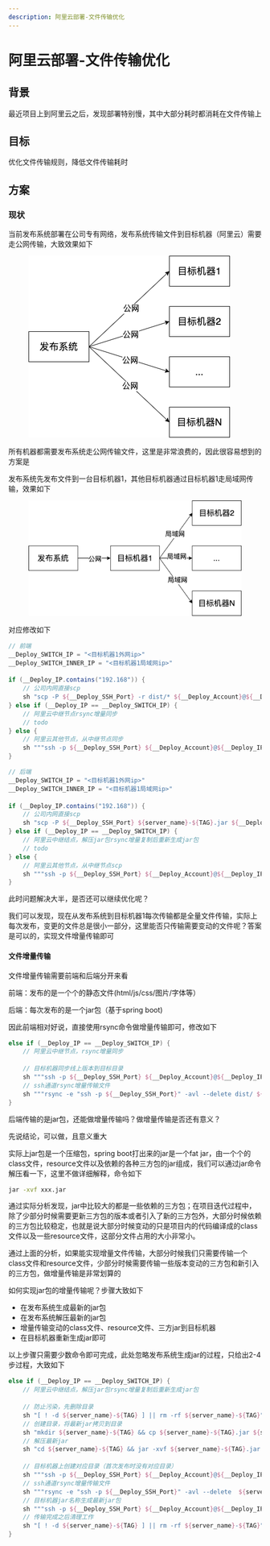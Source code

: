 ```yaml
---
description: 阿里云部署-文件传输优化
---
```


# 阿里云部署-文件传输优化

## 背景

最近项目上到阿里云之后，发现部署特别慢，其中大部分耗时都消耗在文件传输上

## 目标

优化文件传输规则，降低文件传输耗时

## 方案

### 现状

当前发布系统部署在公司专有网络，发布系统传输文件到目标机器（阿里云）需要走公网传输，大致效果如下

<figure><img src="../.gitbook/assets/deploy1.drawio (1).png" alt=""><figcaption></figcaption></figure>

所有机器都需要发布系统走公网传输文件，这里是非常浪费的，因此很容易想到的方案是

发布系统先发布文件到一台目标机器1，其他目标机器通过目标机器1走局域网传输，效果如下

<figure><img src="../.gitbook/assets/deploy2.drawio.png" alt=""><figcaption></figcaption></figure>

对应修改如下

```groovy
// 前端
__Deploy_SWITCH_IP = "<目标机器1外网ip>"
__Deploy_SWITCH_INNER_IP = "<目标机器1局域网ip>"

if (__Deploy_IP.contains("192.168")) {
	// 公司内网直接scp
	sh "scp -P ${__Deploy_SSH_Port} -r dist/* ${__Deploy_Account}@${__Deploy_IP}:${__Deploy_Version}"
} else if (__Deploy_IP == __Deploy_SWITCH_IP) {
	// 阿里云中继节点rsync增量同步
	// todo
} else {
	// 阿里云其他节点，从中继节点同步
	sh """ssh -p ${__Deploy_SSH_Port} ${__Deploy_Account}@${__Deploy_IP} "scp -r -P ${__Deploy_SSH_Port} root@${__Deploy_SWITCH_INNER_IP}:${__Deploy_Version}/* ${__Deploy_Version}" """
}
```

```groovy
// 后端
__Deploy_SWITCH_IP = "<目标机器1外网ip>"
__Deploy_SWITCH_INNER_IP = "<目标机器1局域网ip>"

if (__Deploy_IP.contains("192.168")) {
	// 公司内网直接scp
	sh "scp -P ${__Deploy_SSH_Port} ${server_name}-${TAG}.jar ${__Deploy_Account}@${__Deploy_IP}:${__Deploy_Dir}"
} else if (__Deploy_IP == __Deploy_SWITCH_IP) {
	// 阿里云中继结点，解压jar包rsync增量复制后重新生成jar包
	// todo
} else {
	// 阿里云其他节点，从中继节点scp
	sh """ssh -p ${__Deploy_SSH_Port} ${__Deploy_Account}@${__Deploy_IP} "scp -P ${__Deploy_SSH_Port} root@${__Deploy_SWITCH_INNER_IP}:${__Deploy_Dir}/${server_name}-${TAG}.jar ${__Deploy_Dir}" """
}							   
```

此时问题解决大半，是否还可以继续优化呢？

我们可以发现，现在从发布系统到目标机器1每次传输都是全量文件传输，实际上每次发布，变更的文件总是很小一部分，这里能否只传输需要变动的文件呢？答案是可以的，实现文件增量传输即可

#### 文件增量传输

文件增量传输需要前端和后端分开来看

前端：发布的是一个个的静态文件(html/js/css/图片/字体等）

后端：每次发布的是一个jar包（基于spring boot)

因此前端相对好说，直接使用rsync命令做增量传输即可，修改如下

```groovy
else if (__Deploy_IP == __Deploy_SWITCH_IP) {
	// 阿里云中继节点，rsync增量同步
	
	// 目标机器同步线上版本到目标目录
	sh """ssh -p ${__Deploy_SSH_Port} ${__Deploy_Account}@${__Deploy_IP} "[ ! -d ${__Deploy_Dir} ] || cp -r ${__Deploy_Dir}/* ${__Deploy_Version} || echo 1 > /dev/null" """
	// ssh通道rsync增量传输文件
	sh """rsync -e "ssh -p ${__Deploy_SSH_Port}" -avl --delete dist/ ${__Deploy_Account}@${__Deploy_IP}:${__Deploy_Version}"""
}
```

后端传输的是jar包，还能做增量传输吗？做增量传输是否还有意义？

先说结论，可以做，且意义重大

实际上jar包是一个压缩包，spring boot打出来的jar是一个fat jar，由一个个的class文件，resource文件以及依赖的各种三方包的jar组成，我们可以通过jar命令解压看一下，这里不做详细解释，命令如下

```bash
jar -xvf xxx.jar
```

通过实际分析发现，jar中比较大的都是一些依赖的三方包；在项目迭代过程中，除了少部分时候需要更新三方包的版本或者引入了新的三方包外，大部分时候依赖的三方包比较稳定，也就是说大部分时候变动的只是项目内的代码编译成的class文件以及一些resource文件，这部分文件占用的大小非常小。

通过上面的分析，如果能实现增量文件传输，大部分时候我们只需要传输一个class文件和resource文件，少部分时候需要传输一些版本变动的三方包和新引入的三方包，做增量传输是非常划算的

如何实现jar包的增量传输呢？步骤大致如下

* 在发布系统生成最新的jar包
* 在发布系统解压最新的jar包
* 增量传输变动的class文件、resource文件、三方jar到目标机器
* 在目标机器重新生成jar即可

以上步骤只需要少数命令即可完成，此处忽略发布系统生成jar的过程，只给出2-4步过程，大致如下

```groovy
else if (__Deploy_IP == __Deploy_SWITCH_IP) {
	// 阿里云中继结点，解压jar包rsync增量复制后重新生成jar包
	
	// 防止污染，先删除目录
	sh "[ ! -d ${server_name}-${TAG} ] || rm -rf ${server_name}-${TAG}" 
	// 创建目录，将最新jar拷贝到目录
	sh "mkdir ${server_name}-${TAG} && cp ${server_name}-${TAG}.jar ${server_name}-${TAG}/"
	// 解压最新jar
	sh "cd ${server_name}-${TAG} && jar -xvf ${server_name}-${TAG}.jar && rm -rf ${server_name}-${TAG}.jar && cd .."
	
	// 目标机器上创建对应目录（首次发布时没有对应目录）
	sh """ssh -p ${__Deploy_SSH_Port} ${__Deploy_Account}@${__Deploy_IP} "[ -d ${__Deploy_Dir}/${server_name} ] || mkdir -p ${__Deploy_Dir}/${server_name}" """
	// ssh通道rsync增量传输文件
	sh """rsync -e "ssh -p ${__Deploy_SSH_Port}" -avl --delete  ${server_name}-${TAG}/  ${__Deploy_Account}@${__Deploy_IP}:${__Deploy_Dir}/${server_name}"""
	// 目标机器jar名称生成最新jar包
	sh """ssh -p ${__Deploy_SSH_Port} ${__Deploy_Account}@${__Deploy_IP} "cd ${__Deploy_Dir}/${server_name} && jar cvfm0 ../${server_name}-${TAG}.jar META-INF/MANIFEST.MF ./" """
	// 传输完成之后清理工作
	sh "[ ! -d ${server_name}-${TAG} ] || rm -rf ${server_name}-${TAG}"
}

```
